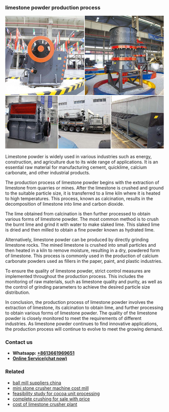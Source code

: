 <h3>limestone powder production process</h3><img src='1708322664.jpg' alt=''><p>Limestone powder is widely used in various industries such as energy, construction, and agriculture due to its wide range of applications. It is an essential raw material for manufacturing cement, quicklime, calcium carbonate, and other industrial products.</p><p>The production process of limestone powder begins with the extraction of limestone from quarries or mines. After the limestone is crushed and ground to the suitable particle size, it is transferred to a lime kiln where it is heated to high temperatures. This process, known as calcination, results in the decomposition of limestone into lime and carbon dioxide.</p><p>The lime obtained from calcination is then further processed to obtain various forms of limestone powder. The most common method is to crush the burnt lime and grind it with water to make slaked lime. This slaked lime is dried and then milled to obtain a fine powder known as hydrated lime.</p><p>Alternatively, limestone powder can be produced by directly grinding limestone rocks. The mined limestone is crushed into small particles and then heated in a kiln to remove moisture, resulting in a dry, powdered form of limestone. This process is commonly used in the production of calcium carbonate powders used as fillers in the paper, paint, and plastic industries.</p><p>To ensure the quality of limestone powder, strict control measures are implemented throughout the production process. This includes the monitoring of raw materials, such as limestone quality and purity, as well as the control of grinding parameters to achieve the desired particle size distribution.</p><p>In conclusion, the production process of limestone powder involves the extraction of limestone, its calcination to obtain lime, and further processing to obtain various forms of limestone powder. The quality of the limestone powder is closely monitored to meet the requirements of different industries. As limestone powder continues to find innovative applications, the production process will continue to evolve to meet the growing demand.</p><h3>Contact us</h3><ul><li><strong>Whatsapp:&nbsp;<a href="https://wa.me/8613661969651">+8613661969651</a></strong></li><li><a href="https://swt.shibang-china.com/?git&amp;zhl&amp;limestone powder production process"><strong>Online Service(chat now)</strong></a></li></ul><h3>Related</h3><ul><li><a href='ball mill suppliers china.md'>ball mill suppliers china</a></li><li><a href='mini stone crusher machine cost mill.md'>mini stone crusher machine cost mill</a></li><li><a href='feasibility study for cocoa unit processing.md'>feasibility study for cocoa unit processing</a></li><li><a href='complete crushing for sale with price.md'>complete crushing for sale with price</a></li><li><a href='cost of limestone crusher plant.md'>cost of limestone crusher plant</a></li></ul>